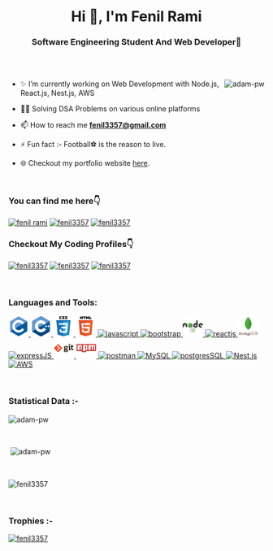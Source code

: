 <h1 align="center">Hi 👋, I'm Fenil Rami</h1>
<h3 align="center">Software Engineering Student And Web Developer🚀</h3>

<br>

<br>

<p><img align="right" src="https://github.com/Adam-pw/Adam-pw/blob/main/animation_500_kxa883sd.gif" alt="adam-pw" /></p>


- ✨ I’m currently working on Web Development with Node.js, React.js, Nest.js, AWS

- 👨‍💻 Solving DSA Problems on various online platforms

- 📫 How to reach me **fenil3357@gmail.com**

- ⚡ Fun fact :- Football⚽ is the reason to live.

- 🌐 Checkout my portfolio website <a href="https://fenilrami.vercel.app/" target="_blank">here</a>.

<br>

<h3 align="left">You can find me here👇</h3>
<p align="left">
  <a href="https://www.linkedin.com/in/fenil-rami-6a7803204/" target="blank"><img align="center"
      src="https://raw.githubusercontent.com/rahuldkjain/github-profile-readme-generator/master/src/images/icons/Social/linked-in-alt.svg"
      alt="fenil rami" height="30" width="40" target="_blank"/></a>
  <a href="https://twitter.com/fenil3357" target="blank"><img align="center"
      src="https://raw.githubusercontent.com/rahuldkjain/github-profile-readme-generator/master/src/images/icons/Social/twitter.svg"
      alt="fenil3357" height="30" width="40" target="_blank"/></a>
       <a href="https://www.instagram.com/fenil3357/" target="blank"><img align="center"
      src="https://raw.githubusercontent.com/rahuldkjain/github-profile-readme-generator/master/src/images/icons/Social/instagram.svg"
      alt="fenil3357" height="30" width="40" target="_blank"/></a>
  
</p>

<h3 align="left">Checkout My Coding Profiles👇</h3>

<p align="left">
  
  <a href="https://leetcode.com/fenil3357/" target="blank"><img align="center"
      src="https://upload.wikimedia.org/wikipedia/commons/1/19/LeetCode_logo_black.png"
      alt="fenil3357" height="30" width="40" target="_blank"/></a>
  <a href="https://www.codechef.com/users/fenil3357" target="blank"><img align="center"
      src="https://avatars.githubusercontent.com/u/11960354?v=4"
      alt="fenil3357" height="30" width="40" target="_blank"/></a>
  <a href="https://codeforces.com/profile/fenil3357" target="blank"><img align="center"
      src="https://cdn.iconscout.com/icon/free/png-256/free-code-forces-3629285-3031869.png?f=webp"
      alt="fenil3357" height="30" width="40" target="_blank"/></a>
  
</p>

<br>

<h3 align="left">Languages and Tools:</h3>
<p align="left">  
 <a href="https://www.cprogramming.com/" target="_blank"
    rel="noreferrer" target="_blank"> <img src="https://raw.githubusercontent.com/devicons/devicon/master/icons/c/c-original.svg"
      alt="c" width="40" height="40" /> </a> 
      <a href="https://www.w3schools.com/cpp/" target="_blank" rel="noreferrer">
    <img src="https://raw.githubusercontent.com/devicons/devicon/master/icons/cplusplus/cplusplus-original.svg"
      alt="cplusplus" width="40" height="40" /> </a> <a href="https://www.w3schools.com/css/" target="_blank"
    rel="noreferrer"> <img
      src="https://raw.githubusercontent.com/devicons/devicon/master/icons/css3/css3-original-wordmark.svg" alt="css3"
      width="40" height="40" /> </a> <a href="https://www.w3.org/html/" target="_blank" rel="noreferrer"> <img
      src="https://raw.githubusercontent.com/devicons/devicon/master/icons/html5/html5-original-wordmark.svg"
      alt="html5" width="40" height="40" /> </a>
  <a href="https://developer.mozilla.org/en-US/docs/Web/JavaScript" target="_blank"
    rel="noreferrer" target="_blank"> <img src="https://upload.wikimedia.org/wikipedia/commons/6/6a/JavaScript-logo.png"
      alt="javascript" width="40" height="40" /> </a> 
     <a href="https://getbootstrap.com" target="_blank" rel="noreferrer">
    <img src="https://upload.wikimedia.org/wikipedia/commons/b/b2/Bootstrap_logo.svg"
      alt="bootstrap" width="40" height="40" /> 
</a><a href="https://nodejs.org" target="_blank" rel="noreferrer"> <img
      src="https://raw.githubusercontent.com/devicons/devicon/master/icons/nodejs/nodejs-original-wordmark.svg"
      alt="nodejs" width="40" height="40" /> </a> 
  <a href="https://react.dev/" target="_blank" rel="noreferrer"> <img
      src="https://cdn.iconscout.com/icon/free/png-256/free-react-1-282599.png?f=webp"
      alt="reactjs" width="40" height="40" /> </a> 
      <a href="https://www.mongodb.com/" target="_blank" rel="noreferrer"> <img
      src="https://raw.githubusercontent.com/devicons/devicon/master/icons/mongodb/mongodb-original-wordmark.svg"
      alt="mongodb" width="40" height="40" /> </a> 
      <a href="http://expressjs.com/" target="_blank" rel="noreferrer"> <img
      src="https://upload.wikimedia.org/wikipedia/commons/6/64/Expressjs.png"
      alt="expressJS" width="40" height="40" /> </a>
      <a href="https://git-scm.com/" target="_blank" rel="noreferrer"> <img
      src="https://raw.githubusercontent.com/devicons/devicon/master/icons/git/git-original-wordmark.svg"
      alt="git" width="40" height="40" /> </a>
  <a href="https://www.npmjs.com/" target="_blank" rel="noreferrer"> <img
      src="https://raw.githubusercontent.com/devicons/devicon/master/icons/npm/npm-original-wordmark.svg"
      alt="npm" width="40" height="40" /> </a>
  <a href="https://www.postman.com/" target="_blank" rel="noreferrer"> <img
      src="https://res.cloudinary.com/postman/image/upload/t_team_logo/v1629869194/team/2893aede23f01bfcbd2319326bc96a6ed0524eba759745ed6d73405a3a8b67a8"
      alt="postman" width="40" height="40" /> </a>
  <a href="https://www.mysql.com/" target="_blank" rel="noreferrer"> <img
      src="https://upload.wikimedia.org/wikipedia/fr/thumb/6/62/MySQL.svg/1200px-MySQL.svg.png"
      alt="MySQL" width="40" height="40" /> </a>
    <a href="https://www.postgresql.org/" target="_blank" rel="noreferrer"> <img
      src="https://upload.wikimedia.org/wikipedia/commons/2/29/Postgresql_elephant.svg"
      alt="postgresSQL" width="40" height="40" /> </a>
    <a href="https://www.nestjs.com" target="_blank" rel="noreferrer"> <img
      src="https://nestjs.com/img/logo-small.svg"
      alt="Nest.js" width="40" height="40" /> </a>
   <a href="https://www.aws.amazon.com" target="_blank" rel="noreferrer"> <img
      src="https://media.licdn.com/dms/image/D4D12AQEmC2CSTK0unw/article-cover_image-shrink_600_2000/0/1691964348159?e=2147483647&v=beta&t=UA2DD5lAEDP28NHD9BRZIoriUAdwNxY8P465qku8lNY"
      alt="AWS" width="40" height="40" /> </a>
     </p> 
<br>

<h3>Statistical Data :-</h3>
<p><img align="center"
    src="https://github-readme-stats.vercel.app/api/top-langs?username=fenil3357&show_icons=true&locale=en&layout=compact"
    alt="adam-pw" /></p>

<br>

<p>&nbsp;<img align="center" src="https://github-readme-stats.vercel.app/api?username=fenil3357&show_icons=true&locale=en"
    alt="adam-pw" /></p>

<br>

<p><img align="center" src="https://github-readme-streak-stats.herokuapp.com/?user=fenil3357" alt="fenil3357" /></p>

<br>
<h3>Trophies :-</h3>
<p align="left"> <a href="https://github.com/ryo-ma/github-profile-trophy"><img
      src="https://github-profile-trophy.vercel.app/?username=fenil3357" alt="fenil3357" /></a> </p>
